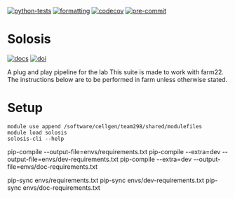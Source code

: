 [![python-tests](https://github.com/haniffalab/solosis/actions/workflows/tests-python.yml/badge.svg)](https://github.com/haniffalab/solosis/actions/workflows/tests-python.yml)
[![formatting](https://github.com/haniffalab/solosis/actions/workflows/precommit.yml/badge.svg)](https://github.com/haniffalab/solosis/actions/workflows/precommit.yml)
[![codecov](https://codecov.io/github/haniffalab/solosis/graph/badge.svg?token=V80FDINJOD)](https://codecov.io/github/haniffalab/solosis)
[![pre-commit](https://img.shields.io/badge/pre--commit-enabled-brightgreen?logo=pre-commit&logoColor=white)](https://haniffalab.github.io/solosis)

# Solosis

[![docs](https://img.shields.io/badge/Documentation-online-blue)](https://haniffalab.github.io/solosis)
[![doi](https://zenodo.org/badge/DOI/10.5281/zenodo.13950124.svg)](https://doi.org/10.5281/zenodo.13950124)

A plug and play pipeline for the lab
This suite is made to work with farm22. The instructions below are to be performed in farm unless otherwise stated.

# Setup

```
module use append /software/cellgen/team298/shared/modulefiles
module load solosis
solosis-cli --help
```

pip-compile --output-file=envs/requirements.txt
pip-compile --extra=dev --output-file=envs/dev-requirements.txt
pip-compile --extra=dev --output-file=envs/doc-requirements.txt

pip-sync envs/requirements.txt
pip-sync envs/dev-requirements.txt
pip-sync envs/doc-requirements.txt


